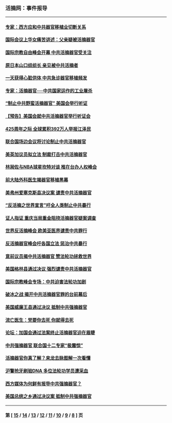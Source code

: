 ### 活摘网：事件报导
---
#### [专家：西方应和中共器官移植业切断关系](../../pages/nf5877/n13772828.md?08020430) 
#### [国际会议上华女痛苦讲述：父亲疑被活摘器官](../../pages/nf5877/n13771583.md?08020430) 
#### [国际宗教自由峰会开幕 中共活摘器官受关注](../../pages/nf5877/n13769995.md?08020430) 
#### [原日本山口组组长 亲见被中共活摘者](../../pages/nf5877/n13767360.md?08020430) 
#### [一天获得心脏供体 中共急诊器官移植频发](../../pages/nf5877/n13764689.md?08020430) 
#### [专家：活摘器官──中共国家运作的工业屠杀](../../pages/nf5877/n13761178.md?08020430) 
#### [“制止中共野蛮活摘器官” 美国会举行听证](../../pages/nf5877/n13735831.md?08020430) 
#### [【预告】美国会就中共活摘器官举行听证会](../../pages/nf5877/n13732843.md?08020430) 
#### [425周年之际 全球累积392万人举报江泽民](../../pages/nf5877/n13719232.md?08020430) 
#### [联合国场边会议将讨论制止中共活摘器官](../../pages/nf5877/n13656361.md?08020430) 
#### [美英加议员拟立法 制裁打击中共活摘器官](../../pages/nf5877/n13430251.md?08020430) 
#### [林昶佐与NBA球星坎特对谈 推在台办人权峰会](../../pages/nf5877/n13414467.md?08020430) 
#### [前大陆外科医生揭器官移植黑幕](../../pages/nf5877/n13401416.md?08020430) 
#### [美弗州爱塞克斯县决议案 谴责中共活摘器官](../../pages/nf5877/n13320919.md?08020430) 
#### [“反活摘之世界宣言”吁全人类制止中共暴行](../../pages/nf5877/n13259730.md?08020430) 
#### [证人指证 重庆当局重金阻挠活摘器官疑案调查](../../pages/nf5877/n13259127.md?08020430) 
#### [世界反活摘峰会 欧美亚医界谴责中共罪行](../../pages/nf5877/n13253550.md?08020430) 
#### [反活摘器官峰会吁各国立法 惩治中共暴行](../../pages/nf5877/n13245052.md?08020430) 
#### [意前议员揭中共活摘器官 赞法轮功拯救世界](../../pages/nf5877/n13203445.md?08020430) 
#### [美国格林县通过决议 强烈谴责中共活摘器官](../../pages/nf5877/n13119367.md?08020430) 
#### [国际宗教峰会专场：中共迫害法轮功加剧](../../pages/nf5877/n13088279.md?08020430) 
#### [破冰之战 揭开中共活摘器官罪的台前幕后](../../pages/nf5877/n13082457.md?08020430) 
#### [美国威廉王县通过决议 抵制中共强摘器官](../../pages/nf5877/n13056521.md?08020430) 
#### [流亡医生：党要你去死 你就得去死](../../pages/nf5877/n13052835.md?08020430) 
#### [论坛：加国会通过法案终止活摘器官迫在眉睫](../../pages/nf5877/n13029839.md?08020430) 
#### [中共强摘器官 联合国十二专家“极震惊”](../../pages/nf5877/n13024313.md?08020430) 
#### [活摘器官你真了解？来龙去脉图解一次看懂](../../pages/nf5877/n13013820.md?08020430) 
#### [沪警抢牙刷验DNA 多位法轮功学员遭采血](../../pages/nf5877/n12969218.md?08020430) 
#### [西方媒体为何鲜有报导中共强摘器官？](../../pages/nf5877/n12932034.md?08020430) 
#### [美国总统之乡通过决议案 抵制中共强摘器官](../../pages/nf5877/n12908242.md?08020430) 

---
#### 第 [ [15](./15.md?08020430) / [14](./14.md?08020430) / [13](./13.md?08020430) / [12](./12.md?08020430) / [11](./11.md?08020430) / [10](./10.md?08020430) / [9](./9.md?08020430) / [8](./8.md?08020430) ] 页
